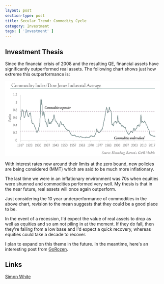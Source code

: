 ```yaml
---
layout: post
section-type: post
title: Secular Trend: Commodity Cycle
category: Investment
tags: [ 'Investment' ]
---
```


## Investment Thesis

Since the financial crisis of 2008 and the resulting QE, financial assets have significantly 
outperformed real assets.  The following chart shows just how extreme this outperformance is:

<img style="border: 0;" src="/img/2019/20191128_DowCommodityRatio.png" />

With interest rates now around their limits at the zero bound, new policies are being considered 
(MMT) which are said to be much more inflationary.  

The last time we were in an inflationary environment was 70s when equities were shunned
and commodities performed very well.  My thesis is that in the near future, real assets
will once again outperform.

Just considering the 10 year underperformance of commodities in the above chart, revision
to the mean suggests that they could be a good place to be.

In the event of a recession, I'd expect the value of real assets to drop as well as
equities and so am not piling in at the moment.  If they do fall, then they're falling
from a low base and I'd expect a quick recovery, whereas equities could take a decade to
recover.

I plan to expand on this theme in the future.  In the meantime, here's an interesting post
from [GoRozen]( http://blog.gorozen.com/blog/what-catalyst-will-finally-kill-the-commodities-bear-market).



## Links

[Simon White](https://www.youtube.com/watch?v=7IeplCGRQ0g)





